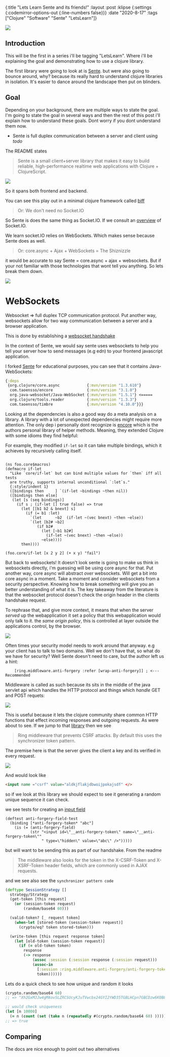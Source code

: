 {:title "Lets Learn Sente and its friends!"
 :layout :post
 :klipse {:settings {:codemirror-options-out {:line-numbers false}}}
 :date "2020-8-17"
 :tags  ["Clojure" "Software" "Sente" "LetsLearn"]}

<img src="/img/TODO-sente-fullpicture.png">

## Introduction

This will be the first in a series i'll be tagging "LetsLearn". Where i'll 
be explaining the goal and demonstrating how to use a clojure library.

The first library were going to look at is [Sente](https://github.com/ptaoussanis/sente). 
but were also going to bounce around, why? because its really hard to understand clojure libraries 
in isolation. It's easier to dance around the landscape then put on blinders.


## Goal

Depending on your background, there are multiple ways to state the goal. I'm going to state the goal in several ways
and then the rest of this post i'll explain how to understand these goals. Dont worry if you dont understand them now.

* Sente is full duplex communication between a server and client using _todo_

The README states

> Sente is a small client+server library that makes it easy to build reliable, high-performance realtime web applications with Clojure + ClojureScript.

<img src="/img/sente-bf.png">


So it spans both frontend and backend.

You can see this play out in a minimal clojure framework called [biff](https://github.com/jacobobryant/biff/search?q=sente)


> Or: We don't need no Socket.IO

So Sente is does the same thing as Socket.IO. If we consult an [overview](https://www.ably.io/topic/socketio) of Socket.IO. 

We learn socket.IO relies on WebSockets. Which makes sense because Sente does as well.

> Or: core.async + Ajax + WebSockets = The Shiznizzle

it would be accurate to say Sente = core.async + ajax + websockets. But if your not familiar 
with those technologies that wont tell you anything. So lets break them down.

<img src="/img/sente-async-photo.png">

# WebSockets

Websocket => full duplex TCP communication protocol. 
Put another way, websockets allow for two way communication between a server and a browser application. 

This is done by establishing a [websocket handshake](https://developer.mozilla.org/en-US/docs/Web/API/WebSockets_API/Writing_WebSocket_servers)


In the context of Sente, we would say sente uses websockets to help you tell your server how to send messages (e.g edn) to your frontend javascript application.

I forked [Sente](TODO) for educational purposes, you can see that it contains Java-WebSockets:

```clojure
{:deps
 {org.clojure/core.async            {:mvn/version "1.3.610"}
  com.taoensso/encore               {:mvn/version "3.1.0"}
  org.java-websocket/Java-WebSocket {:mvn/version "1.5.1"} <=====
  org.clojure/tools.reader          {:mvn/version "1.3.3"}
  com.taoensso/timbre               {:mvn/version "4.10.0"}}}
```


Looking at the dependencies is also a good way do a meta analysis on a library. A library with a lot of unexpected dependencies might require more attention. The only dep i personally dont recognize is [encore](https://github.com/ptaoussanis/encore/blob/master/src/taoensso/encore.cljc) which is the authors personal library of helper methods. Meaning, they extended Clojure with some idioms they find helpful:

For example, they modified `if-let` so it can take multiple bindings, which it achieves by recursively 
calling itself.

```klipse-cljs

(ns foo.core$macros)
(defmacro if-let
  "Like `core/if-let` but can bind multiple values for `then` iff all tests
  are truthy, supports internal unconditional `:let`s."
  {:style/indent 1}
  ([bindings then     ] `(if-let ~bindings ~then nil))
  ([bindings then else]
   (let [s (seq bindings)]
     (if s ; (if-let [] true false) => true
       (let [[b1 b2 & bnext] s]
         (if (= b1 :let)
           `(let      ~b2  (if-let ~(vec bnext) ~then ~else))
           `(let [b2# ~b2]
              (if b2#
                (let [~b1 b2#]
                  (if-let ~(vec bnext) ~then ~else))
                ~else))))
       then))))
       
(foo.core/if-let [x 2 y 2] (+ x y) "fail")
```

But back to websockets! It doesn't look sente is going to make us think in websockets directly, i'm guessing will be using core async for that.
Put another way, core async will abstract _over_ websockets. Will get a bit into core async in a moment. Take a moment and consider websockets from a
security perspective. Knowing how to break something will give you an better understanding of what it is. The key takeaway from the literature is that the 
websocket protocol doesn't check the origin header in the clients handshake request. 

To rephrase that, and give more context, it means that when the server _served_ up the webapplication it set a policy that this webapplication would only 
talk to it. the _same origin policy_, this is controlled at layer outside the applications control, by the browser. 

<img src="/img/sente-same-origin.png">

Often times your security model needs to work around that anyway. e.g your
client has to talk to two domains. Well we don't have that, so what do we have
for security? Well Sente doesn't need to care, but the author left us a hint:


```
    [ring.middleware.anti-forgery :refer [wrap-anti-forgery]] ; <--- Recommended
```

Middleware is called as such because its sits in the middle of the java servlet api which handles the HTTP protocol 
and things which _handle_ GET and POST requets:

<img src="/img/sente-handler.png">

This is useful because it lets the clojure community share common HTTP functions that effect incoming responses 
and outgoing requests. As were about to see. If we jump to that [library](https://github.com/ring-clojure/ring-anti-forgery) then we see 

> Ring middleware that prevents CSRF attacks. By default this uses the synchronizer token pattern.

The premise here is that the server gives the client a key and its verified in every request.

<img src="/img/sente-sync-pattern-TODO.png">

And would look like

```html
<input name ="csrf" value="aldkjflakjdbwoijpokajsdf" </>
```


so if we look at this library we should expect to see it generating a random unique sequence it can check.

we see tests for creating an [input field](https://github.com/ring-clojure/ring-anti-forgery/blob/e248f9f5b0cb593bae998ed3fa0d538f6f651ad0/test/ring/util/test/anti_forgery.clj#L6)

```
(deftest anti-forgery-field-test
  (binding [*anti-forgery-token* "abc"]
    (is (= (anti-forgery-field)
           (str "<input id=\"__anti-forgery-token\" name=\"__anti-forgery-token\""
                " type=\"hidden\" value=\"abc\" />")))))
```

but will want to be sending this as part of our handshake.
From the readme

> The middleware also looks for the token in the X-CSRF-Token and X-XSRF-Token header fields, which are commonly used in AJAX requests.




and we see also see the `synchronizer pattern code`

```clojure
(deftype SessionStrategy []
  strategy/Strategy
  (get-token [this request]
    (or (session-token request)
        (random/base64 60)))

  (valid-token? [_ request token]
    (when-let [stored-token (session-token request)]
      (crypto/eq? token stored-token)))

  (write-token [this request response token]
    (let [old-token (session-token request)]
      (if (= old-token token)
        response
        (-> response
            (assoc :session (:session response (:session request)))
            (assoc-in
              [:session :ring.middleware.anti-forgery/anti-forgery-token]
              token))))))
```

Lets do a quick check to see how unique and random it looks

```clojure
(crypto.random/base64 60)
;; => "Xh2GxMJJw4gMAovSLZRCSUcyKJuTVwcbx24GYI2YWD35TGBLHCpn7GBCDzw6K0B86pxUKbict90PiCBQ"

;; would check uniqueness
(let [n 10000]
  (= n (count (set (take n (repeatedly #(crypto.random/base64 60) ))))))
;; => true
```





## Comparing

The docs are nice enough to point out two alternatives


